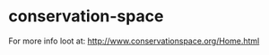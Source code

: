 conservation-space
==================

For more info loot at: http://www.conservationspace.org/Home.html